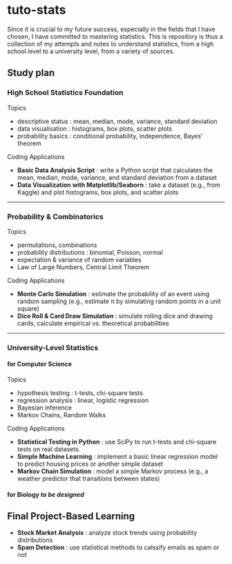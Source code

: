 # tuto-stats

Since it is crucial to my future success, especially in the fields that I have chosen, I have committed to mastering statistics. This is repository is thus a collection of my attempts and notes to understand statistics, from a high school level to a university level, from a variety of sources.

## Study plan
### High School Statistics Foundation
Topics
- descriptive status : mean, median, mode, variance, standard deviation
- data visualisation : histograms, box plots, scatter plots
- probability basics : conditional probability, independence, Bayes' theorem

Coding Applications 
- __Basic Data Analysis Script__ : write a Python script that calculates the mean, median, mode, variance, and standard deviation from a dataset
- __Data Visualization with Matplotlib/Seaborn__ : take a dataset (e.g., from Kaggle) and plot histograms, box plots, and scatter plots
***
### Probability & Combinatorics
Topics
- permutations, combinations
- probability distributions : binomial, Poisson, normal
- expectation & variance of random variables
- Law of Large Numbers, Central Limit Theorem

Coding Applications
- __Monte Carlo Simulation__ : estimate the probability of an event using random sampling (e.g., estimate π by simulating random points in a unit square)
- __Dice Roll & Card Draw Simulation__ : simulate rolling dice and drawing cards, calculate empirical vs. theoretical probabilities
***
### University-Level Statistics
#### for Computer Science
Topics
- hypothesis testing : t-tests, chi-square tests
- regression analysis : linear, logistic regression
- Bayesian inference
- Markov Chains, Random Walks

Coding Applications
- __Statistical Testing in Python__ : use SciPy to run t-tests and chi-square tests on real datasets.
- __Simple Machine Learning__ : implement a basic linear regression model to predict housing prices or another simple dataset
- __Markov Chain Simulation__ : model a simple Markov process (e.g., a weather predictor that transitions between states)

#### for Biology _to be designed_

## Final Project-Based Learning
- __Stock Market Analysis__ : analyze stock trends using probability distributions
- __Spam Detection__ : use statistical methods to calssify emails as spam or not